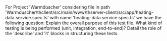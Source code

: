 For Project 'Warmduscher' considering file in path 'Warmduscher/thclient/src/main/www/thserver-client/src/app/heating-data.service.spec.ts' with name 'heating-data.service.spec.ts' we have the following question: 
Explain the overall purpose of this test file. What kind of testing is being performed (unit, integration, end-to-end)? Detail the role of the 'describe' and 'it' blocks in structuring these tests.